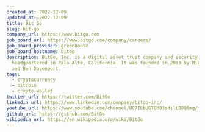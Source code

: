 ```yaml
---
created_at: 2022-12-09
updated_at: 2022-12-09
title: Bit Go
slug: bit-go
company_url: https://www.bitgo.com
job_board_url: https://www.bitgo.com/company/careers/
job_board_provider: greenhouse
job_board_hostname: bitgo
description: BitGo, Inc. is a digital asset trust company and security company,
  headquartered in Palo Alto, California. It was founded in 2013 by Mike Belshe
  and Ben Davenport.
tags:
  - cryptocurrency
  - bitcoin
  - crypto-wallet
twitter_url: https://twitter.com/BitGo
linkedin_url: https://www.linkedin.com/company/bitgo-inc/
youtube_url: https://www.youtube.com/channel/UC7ILbUGTCM83sdilLB8Qlmg/featured/
github_url: https://github.com/BitGo
wikipedia_url: https://en.wikipedia.org/wiki/BitGo
---
```

